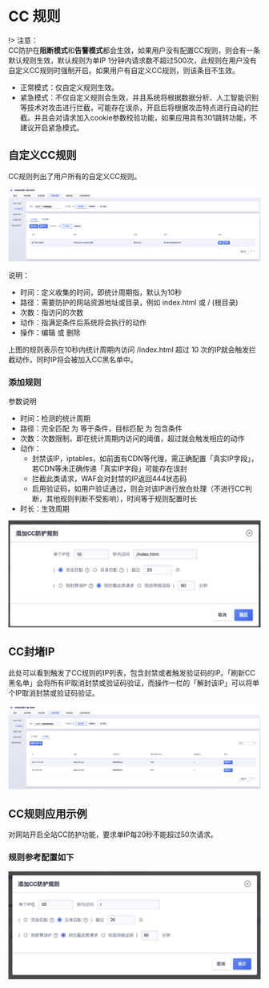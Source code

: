 # CC 规则

!> 注意：  
CC防护在**阻断模式**和**告警模式**都会生效，如果用户没有配置CC规则，则会有一条默认规则生效，默认规则为单IP 1分钟内请求数不超过500次，此规则在用户没有自定义CC规则时强制开启。如果用户有自定义CC规则，则该条目不生效。

* 正常模式：仅自定义规则生效。
* 紧急模式：不仅自定义规则会生效，并且系统将根据数据分析、人工智能识别等技术对攻击进行拦截，可能存在误杀，开启后将根据攻击特点进行自动的拦截。并且会对请求加入cookie参数校验功能，如果应用具有301跳转功能，不建议开启紧急模式。


## 自定义CC规则

CC规则列出了用户所有的自定义CC规则。

![cc-rule-img-1](/images/cc-rule-img-1.png)

说明：
 - 时间：定义收集的时间，即统计周期指，默认为10秒
 - 路径：需要防护的网站资源地址或目录，例如 index.html 或 / (根目录)
 - 次数：指访问的次数
 - 动作：指满足条件后系统将会执行的动作
 - 操作：编辑 或 删除

上图的规则表示在10秒内统计周期内访问 /index.html 超过 10 次的IP就会触发拦截动作，同时IP将会被加入CC黑名单中。


### 添加规则

参数说明
 - 时间：检测的统计周期
 - 路径：完全匹配 为 等于条件，目标匹配 为 包含条件
 - 次数：次数限制，即在统计周期内访问的阈值，超过就会触发相应的动作
 - 动作：
   - 封禁该IP，iptables，如前面有CDN等代理，需正确配置「真实IP字段」，若CDN等未正确传递「真实IP字段」可能存在误封
   - 拦截此类请求，WAF会对封禁的IP返回444状态码
   - 启用验证码，如用户验证通过，则会对该IP进行放白处理（不进行CC判断，其他规则判断不受影响），时间等于规则配置时长
 - 时长：生效周期

![](/images/15971391299486.jpg)

## CC封堵IP

此处可以看到触发了CC规则的IP列表，包含封禁或者触发验证码的IP。「刷新CC黑名单」会将所有IP取消封禁或验证码验证，而操作一栏的「解封该IP」可以将单个IP取消封禁或验证码验证。

![cc-rule-img-2](/images/cc-rule-img-2.png)

## CC规则应用示例

对网站开启全站CC防护功能，要求单IP每20秒不能超过50次请求。

### 规则参考配置如下
![](/images/15971393155084.jpg)



